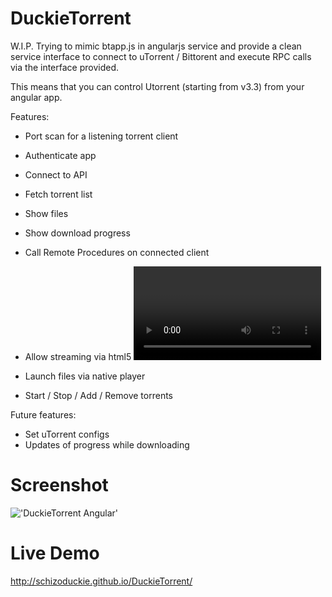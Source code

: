 DuckieTorrent
=============

W.I.P. Trying to mimic btapp.js in angularjs service and provide a clean service interface to connect to uTorrent / Bittorent and execute RPC calls via the
interface provided.

This means that you can control Utorrent (starting from v3.3) from your angular app.

Features:
* Port scan for a listening torrent client
* Authenticate app
* Connect to API
* Fetch torrent list
* Show files
* Show download progress

* Call Remote Procedures on connected client
* Allow streaming via html5 <video>
* Launch files via native player
* Start / Stop / Add / Remove torrents

Future features:
* Set uTorrent configs
* Updates of progress while downloading

Screenshot
==========
!['DuckieTorrent Angular'](http://i.imgur.com/D0VCa4E.png)

Live Demo
=========
http://schizoduckie.github.io/DuckieTorrent/
